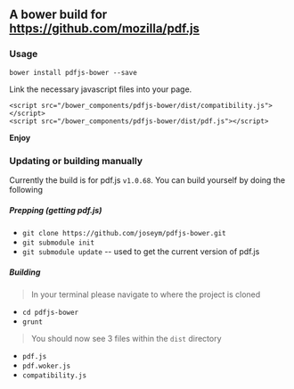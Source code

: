 ## A bower build for https://github.com/mozilla/pdf.js

### Usage

`bower install pdfjs-bower --save`

Link the necessary javascript files into your page.

    <script src="/bower_components/pdfjs-bower/dist/compatibility.js"></script>
    <script src="/bower_components/pdfjs-bower/dist/pdf.js"></script>

__Enjoy__

### Updating or building manually
Currently the build is for pdf.js `v1.0.68`.
You can build yourself by doing the following

##### Prepping (getting pdf.js)
- `git clone https://github.com/joseym/pdfjs-bower.git`
- `git submodule init`
- `git submodule update` -- used to get the current version of pdf.js

##### Building
> In your terminal please navigate to where the project is cloned

- `cd pdfjs-bower`
- `grunt`

> You should now see 3 files within the `dist` directory

- `pdf.js`
- `pdf.woker.js`
- `compatibility.js`
